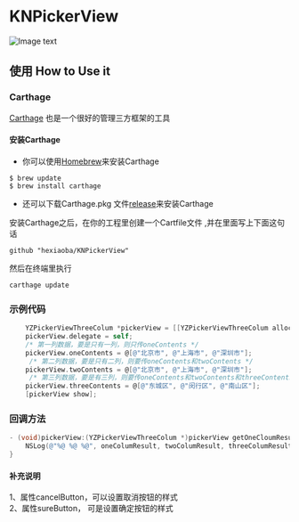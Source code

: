 # KNPickerView
![Image text](https://github.com/hexiaoba/YZPickerViewThreeColum/blob/master/result.gif)
## 使用 How to Use it
### Carthage<br> 
<a href="https://github.com/Carthage/Carthage">Carthage</a> 也是一个很好的管理三方框架的工具<br>
#### 安装Carthage
- 你可以使用<a href="https://brew.sh/">Homebrew</a>来安装Carthage
```
$ brew update
$ brew install carthage
```
- 还可以下载Carthage.pkg 文件<a href="https://github.com/Carthage/Carthage/releases">release</a>来安装Carthage<br>

安装Carthage之后，在你的工程里创建一个Cartfile文件 ,并在里面写上下面这句话<br>
```
github "hexiaoba/KNPickerView"
```
然后在终端里执行
```
carthage update
```

### 示例代码
```Objective-C
    YZPickerViewThreeColum *pickerView = [[YZPickerViewThreeColum alloc] init];
    pickerView.delegate = self;
    /* 第一列数据，要是只有一列，则只传oneContents */
    pickerView.oneContents = @[@"北京市", @"上海市", @"深圳市"];
     /* 第二列数据，要是只有二列，则要传oneContents和twoContents */
    pickerView.twoContents = @[@"北京市", @"上海市", @"深圳市"];
     /* 第三列数据，要是有三列，则要传oneContents和twoContents和threeContents */
    pickerView.threeContents = @[@"东城区", @"闵行区", @"南山区"];
    [pickerView show];
```
### 回调方法
```Objective-C
- (void)pickerView:(YZPickerViewThreeColum *)pickerView getOneCloumResult:(NSString *)oneColumResult twoColumResult:(NSString *)twoColumResult threeColumResult:(NSString *)threeColumResult {
    NSLog(@"%@ %@ %@", oneColumResult, twoColumResult, threeColumResult);
}
```

#### 补充说明
1、属性cancelButton，可以设置取消按钮的样式</br>
2、属性sureButton， 可是设置确定按钮的样式</br>

